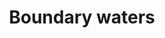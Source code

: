 ---
title: Boundary waters
longTitle: 'Boundary waters'
tags:
- gccommon
relatedTerm:
- "[[Boundaries]]"
use:
- "[[International boundary waters Transboundary waters]]"
---